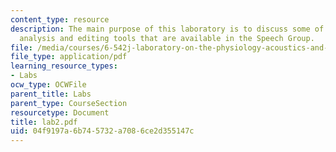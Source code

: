 ```yaml
---
content_type: resource
description: The main purpose of this laboratory is to discuss some of the speech
  analysis and editing tools that are available in the Speech Group.
file: /media/courses/6-542j-laboratory-on-the-physiology-acoustics-and-perception-of-speech-fall-2005/04f9197a6b745732a7086ce2d355147c_lab2.pdf
file_type: application/pdf
learning_resource_types:
- Labs
ocw_type: OCWFile
parent_title: Labs
parent_type: CourseSection
resourcetype: Document
title: lab2.pdf
uid: 04f9197a-6b74-5732-a708-6ce2d355147c
---
```

